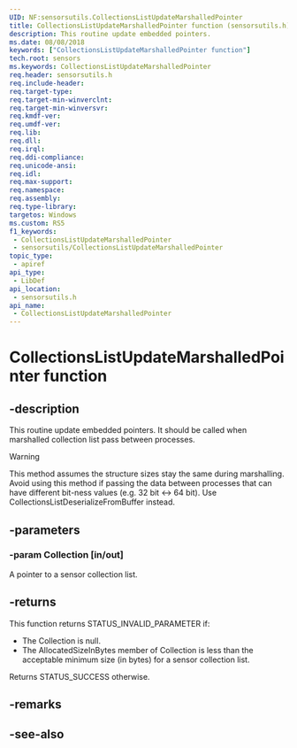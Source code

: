 ```yaml
---
UID: NF:sensorsutils.CollectionsListUpdateMarshalledPointer
title: CollectionsListUpdateMarshalledPointer function (sensorsutils.h)
description: This routine update embedded pointers.
ms.date: 08/08/2018
keywords: ["CollectionsListUpdateMarshalledPointer function"]
tech.root: sensors
ms.keywords: CollectionsListUpdateMarshalledPointer
req.header: sensorsutils.h
req.include-header: 
req.target-type: 
req.target-min-winverclnt: 
req.target-min-winversvr: 
req.kmdf-ver: 
req.umdf-ver: 
req.lib: 
req.dll: 
req.irql: 
req.ddi-compliance: 
req.unicode-ansi: 
req.idl: 
req.max-support: 
req.namespace: 
req.assembly: 
req.type-library: 
targetos: Windows
ms.custom: RS5
f1_keywords:
 - CollectionsListUpdateMarshalledPointer
 - sensorsutils/CollectionsListUpdateMarshalledPointer
topic_type:
 - apiref
api_type:
 - LibDef
api_location:
 - sensorsutils.h
api_name:
 - CollectionsListUpdateMarshalledPointer
---
```


# CollectionsListUpdateMarshalledPointer function


## -description

This routine update embedded pointers. It should be called when marshalled collection list pass between processes.

> [!WARNING]
> This method assumes the structure sizes stay the same during marshalling. Avoid using this method if passing the data between processes that can have different bit-ness values (e.g. 32 bit <-> 64 bit). Use CollectionsListDeserializeFromBuffer instead.

## -parameters

### -param Collection [in/out]

A pointer to a sensor collection list.

## -returns

This function returns STATUS_INVALID_PARAMETER if:

* The Collection is null.
* The AllocatedSizeInBytes member of Collection is less than the acceptable minimum size (in bytes) for a sensor collection list. 

Returns STATUS_SUCCESS otherwise.

## -remarks

## -see-also

